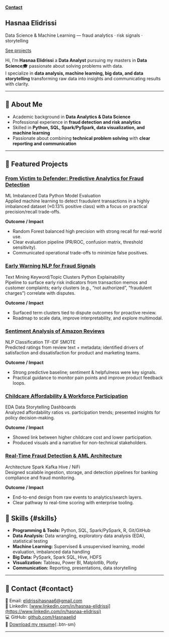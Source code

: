 
**[Contact](#contact)**


<section class="hero">
  <div class="hero__overlay">
    <div class="hero__content">
      <h1>Hasnaa Elidrissi</h1>
      <p>Data Science & Machine Learning — fraud analytics · risk signals · storytelling</p>
      <p><a href="#projects" class="btn-sm">See projects</a></p>
    </div>
  </div>
</section>

<section class="section tile" markdown="1">
  
  Hi, I’m **Hasnaa Elidrissi** a **Data Analyst** pursuing my masters in **Data Science**🎓 passionate about solving problems with data.  
  I specialize in **data analysis, machine learning, big data, and data storytelling** transforming raw data into insights and communicating results with clarity.

---

## 🔹 About Me 
- Academic background in **Data Analytics & Data Science**  
- Professional experience in **fraud detection and risk analytics**  
- Skilled in **Python, SQL, Spark/PySpark, data visualization, and machine learning**  
- Passionate about combining **technical problem solving** with **clear reporting and communication**  

---

<section class="section tile" id="projects" markdown="1">
  
<h2>🔹 Featured Projects</h2>

<div class="cards">

  <article class="card" markdown="1">
 <h3><a href="projects/fraud-detection">From Victim to Defender: Predictive Analytics for Fraud Detection</a></h3>
  <div class="badges">
    <span class="badge">ML</span>
    <span class="badge">Imbalanced Data</span>
    <span class="badge">Python</span>
    <span class="badge alt">Model Evaluation</span>
  </div>
  Applied machine learning to detect fraudulent transactions in a highly imbalanced dataset (≈0.13% positive class) with a focus on practical precision/recall trade-offs.

  **Outcome / Impact**
  - Random Forest balanced high precision with strong recall for real-world use.
  - Clear evaluation pipeline (PR/ROC, confusion matrix, threshold sensitivity).
  - Communicated operational trade-offs to minimize false positives.
  </article>

  <article class="card" markdown="1">
  <h3><a href="{{ site.baseurl }}/projects/early-warning-nlp">Early Warning NLP for Fraud Signals </a></h3>
  <div class="badges">
    <span class="badge">Text Mining</span>
    <span class="badge">Keyword/Topic Clusters</span>
    <span class="badge">Python</span>
    <span class="badge alt">Explainability</span>
  </div>
  Pipeline to surface early risk indicators from transaction memos and customer complaints; early clusters (e.g., “not authorized”, “fraudulent charges”) correlate with disputes.

  **Outcome / Impact**
  - Surfaced term clusters tied to dispute outcomes for proactive review.
  - Roadmap to scale data, improve interpretability, and explore multimodal.
  </article>

  <article class="card" markdown="1">
  <h3><a href="{{ site.baseurl }}/projects/amazon-sentiment"> Sentiment Analysis of Amazon Reviews </a></h3>
  <div class="badges">
    <span class="badge">NLP</span>
    <span class="badge">Classification</span>
    <span class="badge">TF-IDF</span>
    <span class="badge alt">SMOTE</span>
  </div>
  Predicted ratings from review text + metadata; identified drivers of satisfaction and dissatisfaction for product and marketing teams.

  **Outcome / Impact**
  - Strong predictive baseline; sentiment & helpfulness were key signals.
  - Practical guidance to monitor pain points and improve product feedback loops.
  </article>

  <article class="card" markdown="1">
  <h3><a href="{{ site.baseurl }}/projects/childcare-affordability"> Childcare Affordability & Workforce Participation </a></h3>
  <div class="badges">
    <span class="badge">EDA</span>
    <span class="badge">Data Storytelling</span>
    <span class="badge">Dashboards</span>
  </div>
  Analyzed affordability ratios vs. participation trends; presented insights for policy decision-making.

  **Outcome / Impact**
  - Showed link between higher childcare cost and lower participation.
  - Produced visuals and a narrative for non-technical stakeholders.
  </article>

  <article class="card" markdown="1">
  <h3><a href="{{ site.baseurl }}/projects/fraud-aml-architecture"> Real-Time Fraud Detection & AML Architecture</a></h3>
  <div class="badges">
    <span class="badge">Architecture</span>
    <span class="badge">Spark</span>
    <span class="badge">Kafka</span>
    <span class="badge alt">Hive / NiFi</span>
  </div>
  Designed scalable ingestion, storage, and detection pipelines for banking compliance and fraud monitoring.

  **Outcome / Impact**
  - End-to-end design from raw events to analytics/search layers.
  - Clear pathway to real-time scoring with enterprise tooling.
  </article>

</div>
</section>

<section class="section tile" markdown="1">
  
## 🔹 Skills {#skills}
- **Programming & Tools:** Python, SQL, Spark/PySpark, R, Git/GitHub  
- **Data Analysis:** Data wrangling, exploratory data analysis (EDA), statistical testing 
- **Machine Learning:** Supervised & unsupervised learning, model evaluation, imbalanced data handling  
- **Big Data:** PySpark, Spark SQL, Hive, HDFS  
- **Visualization:** Tableau, Power BI, Matplotlib, Plotly  
- **Communication:** Reporting, presentations, data storytelling  

---

## 🔹 Contact {#contact}
📧 Email: [elidrissihasnaa6@gmail.com](mailto:elidrissihasnaa6@gmail.com)  
💼 LinkedIn: [www.linkedin.com/in/hasnaa-elidrissi](https://www.linkedin.com/in/hasnaa-elidrissi)  
💻 GitHub: [github.com/Hasnaaelid](https://github.com/Hasnaaelid)  
📃 [Download my resume](){:.btn-sm}

---

</section>
